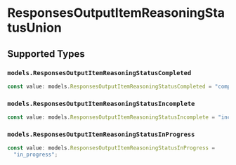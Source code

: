 # ResponsesOutputItemReasoningStatusUnion


## Supported Types

### `models.ResponsesOutputItemReasoningStatusCompleted`

```typescript
const value: models.ResponsesOutputItemReasoningStatusCompleted = "completed";
```

### `models.ResponsesOutputItemReasoningStatusIncomplete`

```typescript
const value: models.ResponsesOutputItemReasoningStatusIncomplete = "incomplete";
```

### `models.ResponsesOutputItemReasoningStatusInProgress`

```typescript
const value: models.ResponsesOutputItemReasoningStatusInProgress =
  "in_progress";
```

